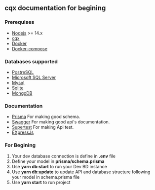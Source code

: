 ## cqx documentation for begining

### Prerequises
- [Nodejs](https://nodejs.org/) >= 14.x
- [cqx](https://www.npmjs.com/package/cqx)
- [Docker](https://docs.docker.com/get-docker/)
- [Docker-compose](https://docs.docker.com/compose/)

### Databases supported
- [PostreSQL](https://www.prisma.io/docs/concepts/database-connectors/postgresql)
- [Microsoft SQL Server](https://www.prisma.io/docs/concepts/database-connectors/sql-server)
- [Mysql](https://www.prisma.io/docs/concepts/database-connectors/mysql)
- [Sqlite](https://www.prisma.io/docs/concepts/database-connectors/sqlite)
- [MongoDB](https://www.mongodb.com/)


### Documentation
- [Prisma](https://www.prisma.io/docs/reference/api-reference/prisma-schema-reference) For making good schema.
- [Swagger](https://github.com/OAI/OpenAPI-Specification/blob/main/versions/3.0.3.md#schemaObject) For making good api's documentation.
- [Supertest](https://www.npmjs.com/package/supertest) For making Api test.
- [EXpressJs](https://expressjs.com/fr/4x/api.html)


### For Begining
1. Your dev database connection is define in **.env** file
2. Define your model in **prisma/schema.prisma**
3. Use **yarn db:start** to run your Dev BD instance
4. Use **yarn db:update** to update API and database structure following your model in schema.prisma file
5. Use **yarn start** to run project